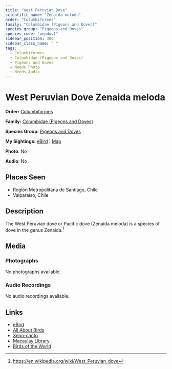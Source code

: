 ```yaml
---
title: "West Peruvian Dove"
scientific_name: "Zenaida meloda"
order: "Columbiformes"
family: "Columbidae (Pigeons and Doves)"
species_group: "Pigeons and Doves"
species_code: "wepdov1"
sidebar_position: 380
sidebar_class_name: " "
tags: 
  - Columbiformes
  - Columbidae (Pigeons and Doves)
  - Pigeons and Doves
  - Needs Photo
  - Needs Audio
---
```


# West Peruvian Dove <span className='sci_name'>Zenaida meloda</span>

**Order:** [Columbiformes](/tags/columbiformes)

**Family:** [Columbidae (Pigeons and Doves)](/tags/columbidae-pigeons-and-doves)

**Species Group:** [Pigeons and Doves](/tags/pigeons-and-doves)

**My Sightings:** [eBird](https://ebird.org/lifelist?r=world&time=life&spp=wepdov1) | [Map](/map?species_code=wepdov1)

**Photo**: No 

**Audio**: No

## Places Seen

* Región Metropolitana de Santiago, Chile
* Valparaíso, Chile

## Description
The West Peruvian dove or Pacific dove (Zenaida meloda) is a species of dove in the genus Zenaida.[^1]

[^1]: https://en.wikipedia.org/wiki/West_Peruvian_dove

## Media
### Photographs
No photographs available.

### Audio Recordings
No audio recordings available.

## Links
* [eBird](https://ebird.org/species/wepdov1) 
* [All About Birds](https://www.allaboutbirds.org/guide/wepdov1) 
* [Xeno-canto](https://www.xeno-canto.org/species/zenaida-meloda) 
* [Macaulay Library](https://search.macaulaylibrary.org/catalog?taxonCode=wepdov1&sort=rating_rank_desc)
* [Birds of the World](https://birdsoftheworld.org/bow/species/wepdov1)

